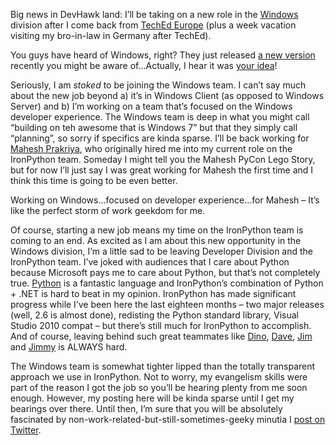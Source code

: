 Big news in DevHawk land: I’ll be taking on a new role in the
[Windows](http://www.microsoft.com/windows/) division after I come back
from [TechEd Europe](http://www.msteched.com/europe/Public/) (plus a
week vacation visiting my bro-in-law in Germany after TechEd).

You guys have heard of Windows, right? They just released [a new
version](http://www.microsoft.com/Windows/windows-7/default.aspx)
recently you might be aware of…Actually, I hear it was [your
idea](http://seattletimes.nwsource.com/html/microsoftpri0/2010119125_windows_7_launch_microsoft_new_ads_say_windows_was.html)!

Seriously, I am *stoked* to be joining the Windows team. I can’t say much
about the new job beyond a) it’s in Windows Client (as opposed to
Windows Server) and b) I’m working on a team that’s focused on the
Windows developer experience. The Windows team is deep in what you might
call “building on teh awesome that is Windows 7” but that they simply
call “planning”, so sorry if specifics are kinda sparse. I’ll be back
working for [Mahesh Prakriya](http://twitter.com/maheshp), who
originally hired me into my current role on the IronPython team. Someday
I might tell you the Mahesh PyCon Lego Story, but for now I’ll just say
I was great working for Mahesh the first time and I think this time is
going to be even better.

Working on Windows…focused on developer experience…for Mahesh – It’s
like the perfect storm of work geekdom for me.

Of course, starting a new job means my time on the IronPython team is
coming to an end. As excited as I am about this new opportunity in the
Windows division, I’m a little sad to be leaving Developer Division and
the IronPython team. I’ve joked with audiences that I care about Python
because Microsoft pays me to care about Python, but that’s not
completely true. [Python](http://python.org/) is a fantastic language
and IronPython’s combination of Python + .NET is hard to beat in my
opinion. IronPython has made significant progress while I’ve been here
the last eighteen months – two major releases (well, 2.6 is almost
done), redisting the Python standard library, Visual Studio 2010 compat
– but there’s still much for IronPython to accomplish. And of course,
leaving behind such great teammates like
[Dino](http://twitter.com/dinoviehland),
[Dave](http://twitter.com/davefugate),
[Jim](http://twitter.com/jredville) and
[Jimmy](http://twitter.com/jschementi) is ALWAYS hard.

The Windows team is somewhat tighter lipped than the totally transparent
approach we use in IronPython. Not to worry, my evangelism skills were
part of the reason I got the job so you’ll be hearing plenty from me
soon enough. However, my posting here will be kinda sparse until I get
my bearings over there. Until then, I’m sure that you will be absolutely
fascinated by non-work-related-but-still-sometimes-geeky minutia I [post
on Twitter](http://twitter.com/devhawk).
